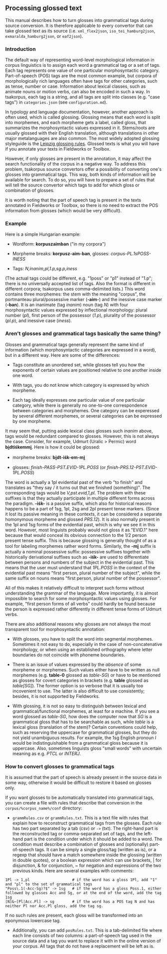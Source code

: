 ## Processing glossed text
This manual describes how to turn glosses into grammatical tags during source conversion. It is therefore applicable to every convertor that can take glossed text as its source (i.e. ``xml_flex2json``, ``iso_tei_hamburg2json``, ``exmaralda_hamburg2json``, or ``eaf2json``).

### Introduction
The default way of representing word-level morphological information in corpus linguistics is to assign each word a grammatical tag or a set of tags. Each tag represents one value of one particular morphosyntactic category. Part-of-speech (POS) tags are the most common example, but corpora of morphologically rich languages often have tags for other categories, such as tense, number or case. Information about lexical classes, such as animate nouns or motion verbs, can also be encoded in such a way. In tsakorpus, each tag is a string, and all tags are split into classes (e.g. "case tags") in ``categories.json`` (see ``configuration.md``).

In typology and language documentation, however, another approach is often used, which is called glossing. Glossing means that each word is split into morphemes, and each morpheme gets a label, called gloss, that summarizes the morphosyntactic values expressed in it. Stems/roots are usually glossed with their English translation, although translations in other major metalanguages are also common. The most widely adopted glossing styleguide is the [Leipzig glossing rules](https://www.eva.mpg.de/lingua/resources/glossing-rules.php). Glossed texts is what you will have if you annotate your texts in Fieldworks or Toolbox.

However, if only glosses are present in the annotation, it may affect the search functionality of the corpus in a negative way. To address this problem, tsakorpus source convertors offer a possibility of converting one's glosses into grammatical tags. This way, both kinds of information will be available for search. To do so, you will have to prepare a set of rules that will tell the source convertor which tags to add for which gloss or combination of glosses.

It is worth noting that the part of speech tag is present in the texts annotated in Fieldworks or Toolbox, so there is no need to extract the POS information from glosses (which would be very difficult).

### Example
Here is a simple Hungarian example:

* Wordform: **korpuszaimban** ("in my corpora")

* Morpheme breaks: **korpusz-aim-ban**, glosses: *corpus-PL.1sPOSS-INESS*

* Tags: *N,inanim,pl,1.p,sg.p,iness*

(The actual tags could be different, e.g. "1poss" or "p1" instead of "1.p"; there is no universally accepted list of tags. Also the format is different in different corpora; tsakorpus uses comma-delimited lists.) This word contains three morphemes: the stem with the meaning "corpus", the portmanteau plural/possessive marker (**-aim-**) and the inessive case marker (**-ban**). It is an inanimate (tag *inanim*) noun (tag *N*) with four morphosyntactic values expressed by inflectional morphology: plural number (*pl*), first person of the possessor (*1.p*), plurality of the possessor (*pl.p*), and inessive case (*iness*).

### Aren't glosses and grammatical tags basically the same thing?
Glosses and grammatical tags generally represent the same kind of information (which morphosyntactic categories are expressed in a word), but in a different way. Here are some of the differences:

* Tags constitute an unordered set, while glosses tell you how the exponents of certain values are positioned relative to one another inside one word.

* With tags, you do not know which category is expressed by which morpheme.

* Each tag ideally expresses one particular value of one particular category, while there is generally no one-to-one correspondence between categories and morphemes. One category can be experessed by several different morphemes, or several categories can be expressed by one morpheme.

It may seem that, putting aside lexical class glosses such *inanim* above, tags would be redundant compared to glosses. However, this is not always the case. Consider, for example, Udmurt (Uralic > Permic) word **bi̮dtiśkemmi̮**. Here is how it could be glossed:

* morpheme breaks: **bi̮dt-iśk-em-mi̮**

* glosses: *finish-PASS-PST.EVID-1PL.POSS* (or *finish-PRS.12-PST.EVID-1PL.POSS*)

The word is actually a 1pl evidential past of the verb "to finish" and translates as "they say / it turns out that we finished (something)". The corresponding tags would be *V,pst.evid,1,pl*. The problem with these suffixes is that they actually participate in multiple different forms across the paradigm. **-iśk-** is a passive suffix, which also for historical reasons happens to be a part of 1sg, 1pl, 2sg and 2pl present tense markers. (Since it lost its passive meaning in these contexts, it can be considered a separate homonymous morpheme and glossed *PRS.12*). It is also normally present in the 1pl and 1sg forms of the evidential past, which is why we see it in this word. However, most linguists probably would not gloss it as "EVID.1" here because that would conceal its obvious connection to the 1/2 person present tense suffix. This is because glossing is generally thought of as a tool for labeling morphemes rather word forms. Similarly, the **-mi̮** suffix is actually a nominal possessive suffix: possessive suffixes together with historically derivational suffixes such as **-iśk-** are used to differentiate between persons and numbers of the subject in the evidential past. This means that the user must understand that *1PL.POSS* in the context of the evidential past means "first person, plural number of the subject", while the same suffix on nouns means "first person, plural number of the possessor".

All of this makes it relatively difficult to interpret such forms without understanding the grammar of the language. More importantly, it is almost impossible to search for some morphosyntactic values using glosses. For example, "first person forms of all verbs" could hardly be found because the person is expressed rather differently in different tense forms of Udmurt verbs.

There are also additional reasons why glosses are not always the most transparent tool for morphosyntactic annotation:

* With glosses, you have to split the word into segmental morphemes. Sometimes it not easy to do, especially in the case of non-concatenative morphology, or when using an established orthography where letter boundaries do not coincide with phoneme boundaries.

* There is an issue of values expressed by the *absence* of some morpheme or morphemes. Such values either have to be written as null morphemes (e.g. **table-0** glossed as *table-SG*) or have to be mentioned as glosses for covert categories in brackets (e.g. **table** glossed as *table[SG]*). The former option is so verbose that it is usually too incovenient to use. The latter is also difficult to use consistently; besides, it is not supported by Fieldworks.

* With glossing, it is not so easy to distinguish between lexical and grammatical/functional morphemes, at least for a machine. If you see a word glossed as *table-SG*, how does the computer now that *SG* is a grammatical gloss that has to be searchable as such, while *table* is a lexical gloss (translation of the stem)? Certain conventions could help, such as reserving the uppercase for grammatical glosses, but they do not yield unambiguous results. For example, the 1sg English pronoun *I* would be indistinguishable from a grammatical gloss because it is uppercase. Also, sometimes linguists gloss "small words" with uncertain meaning as e.g. *PTCL* or *INTERJ*.

### How to convert glosses to grammatical tags
It is assumed that the part of speech is already present in the source data in some way, otherwise it would be difficult to restore it based on glosses only.

If you want glosses to be automatically translated into grammatical tags, you can create a file with rules that describe that conversion in the ``corpus/%corpus_name%/conf`` directory:

* ``grammRules.csv`` or ``grammRules.txt``. This is a text file with rules that explain how to reconstruct grammatical tags from the glosses. Each rule has two part separated by a tab (csv) or `` -> `` (txt). The right-hand part is the reconstructed tag or comma-separated set of tags, and the left-hand part is the condition under which it should be added to a word. The condition must describe a combination of glosses and (optionally) part-of-speech tags. It can be simply a single gloss/tag (written as is), or a regexp that should have a match somewhere inside the glossing (written in double quotes), or a boolean expression which can use brackets, | for disjunction, & for conjunction, ~ for negation and expressions of the two previous kinds. Here are several examples with comments:
```
1Pl -> 1,pl                   # if the word has a gloss 1Pl, add "1" and "pl" to the set of grammatical tags
"Poss\.1(-Acc-Sg)?$" -> 1sg   # if the word has a gloss Poss.1, either followed by glosses Acc and Sg, or at the end of the word, add the tag 1sg
[N]&~[Pl|Acc.Pl] -> sg        # if the word has a POS tag N and has neither Pl nor Acc.Pl gloss, add the tag sg.
```

If no such rules are present, each gloss will be transformed into an eponymous lowercase tag.

* Additionally, you can add ``posRules.txt``. This is a tab-delimited file where each line consists of two columns: a part-of-speech tag used in the source data and a tag you want to replace it with in the online version of your corpus. All tags that do not have a replacement will be left as is.
